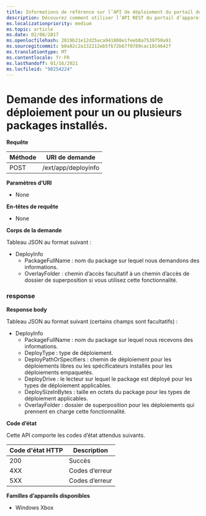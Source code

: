 ```yaml
---
title: Informations de référence sur l’API de déploiement du portail de périphérique
description: Découvrez comment utiliser l’API REST du portail d’appareils Xbox DeployInfo pour demander des informations de déploiement pour un ou plusieurs packages installés.
ms.localizationpriority: medium
ms.topic: article
ms.date: 02/08/2017
ms.openlocfilehash: 2819b21e12d25aca941808e1feeb8a7539750a91
ms.sourcegitcommit: b0a82c2a132212eb5fb72b67f0789cac1014642f
ms.translationtype: MT
ms.contentlocale: fr-FR
ms.lasthandoff: 01/16/2021
ms.locfileid: "98254224"
---
```

# <a name="requests-deployment-information-for-one-or-more-installed-packages"></a>Demande des informations de déploiement pour un ou plusieurs packages installés.

**Requête**

| Méthode | URI de demande |
|--------|-------------|
| POST | /ext/app/deployinfo |

**Paramètres d’URI**

 - None

**En-têtes de requête**

- None

**Corps de la demande**

Tableau JSON au format suivant :

* DeployInfo
  * PackageFullName : nom du package sur lequel nous demandons des informations.
  * OverlayFolder : chemin d’accès facultatif à un chemin d’accès de dossier de superposition si vous utilisez cette fonctionnalité.

### <a name="response"></a>response

**Response body**

Tableau JSON au format suivant (certains champs sont facultatifs) :

* DeployInfo
  * PackageFullName : nom du package sur lequel nous recevons des informations.
  * DeployType : type de déploiement.
  * DeployPathOrSpecifiers : chemin de déploiement pour les déploiements libres ou les spécificateurs installés pour les déploiements empaquetés.
  * DeployDrive : le lecteur sur lequel le package est déployé pour les types de déploiement applicables.
  * DeploySizeInBytes : taille en octets du package pour les types de déploiement applicables.
  * OverlayFolder : dossier de superposition pour les déploiements qui prennent en charge cette fonctionnalité.

**Code d’état**

Cette API comporte les codes d’état attendus suivants.

| Code d'état HTTP | Description |
|------------------|-------------|
| 200 | Succès |
| 4XX | Codes d’erreur |
| 5XX | Codes d’erreur |

**Familles d’appareils disponibles**

* Windows Xbox